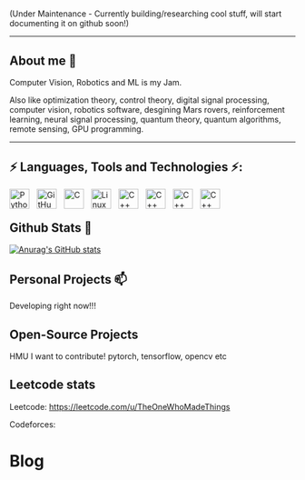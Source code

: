 # 

(Under Maintenance - Currently building/researching cool stuff, will start documenting it on github soon!)

-----------------------------------
## About me 👋

Computer Vision, Robotics and ML is my Jam.

Also like optimization theory, control theory, digital signal processing, computer vision, robotics software, desgining Mars rovers, reinforcement learning, neural signal processing, quantum theory, quantum algorithms, remote sensing, GPU programming.

--------------------

## ⚡ Languages, Tools and Technologies ⚡:
<img align="left" alt="Python" width="35px" style="padding-right:10px;" src="https://cdn.jsdelivr.net/gh/devicons/devicon/icons/python/python-plain.svg" />
<img align="left" alt="GitHub" width="35px" style="padding-right:10px;" src="https://cdn.jsdelivr.net/gh/devicons/devicon/icons/github/github-original.svg" />
<img align="left" alt="C" width="35px" style="padding-right:10px;" src="https://cdn.jsdelivr.net/gh/devicons/devicon/icons/c/c-original.svg" />
<img align="left" alt="Linux" width="35px" style="padding-right:10px;" src="https://cdn.jsdelivr.net/gh/devicons/devicon/icons/linux/linux-original.svg" />
<img align="left" alt="C++" width="35px" style="padding-right:10px;" src="https://cdn.jsdelivr.net/gh/devicons/devicon/icons/cplusplus/cplusplus-line.svg" />
<img align="left" alt="C++" width="35px" style="padding-right:10px;" src="https://cdn.jsdelivr.net/gh/devicons/devicon/icons/javascript/javascript-original.svg" />
<img align="left" alt="C++" width="35px" style="padding-right:10px;" src="https://cdn.jsdelivr.net/gh/devicons/devicon/icons/mysql/mysql-plain-wordmark.svg" />
<img align="left" alt="C++" width="35px" style="padding-right:10px;" src="https://cdn.jsdelivr.net/gh/devicons/devicon/icons/postgresql/postgresql-original.svg" />


<br />

#

## Github Stats 🌱
[![Anurag's GitHub stats](https://github-readme-stats.vercel.app/api?username=Theonewhomadethings)](https://github.com/anuraghazra/github-readme-stats)

## Personal Projects 📫

Developing right now!!!

## Open-Source Projects

HMU I want to contribute! pytorch, tensorflow, opencv etc

## Leetcode stats

Leetcode: https://leetcode.com/u/TheOneWhoMadeThings

Codeforces: 


# Blog



